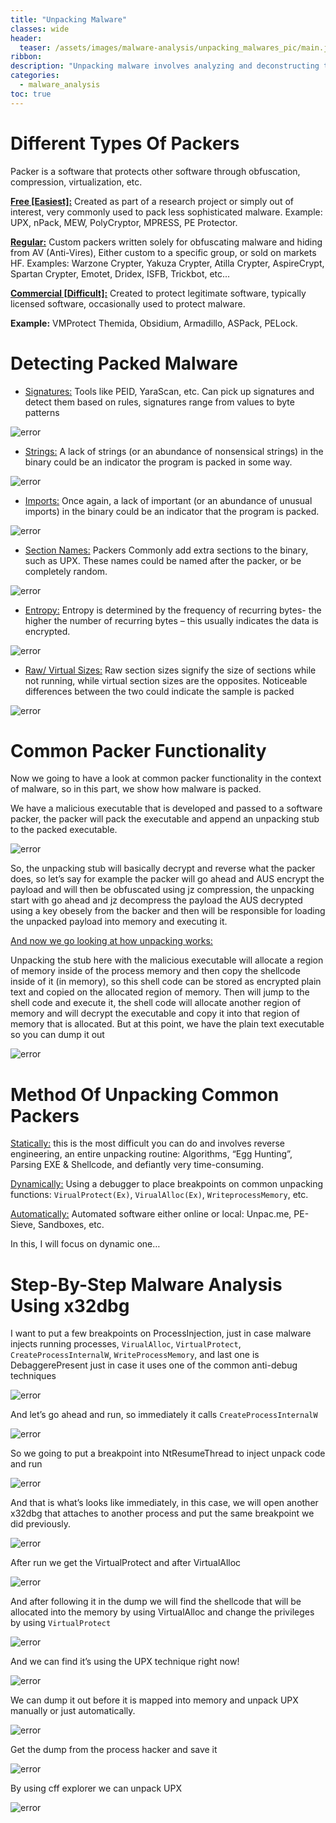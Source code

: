 ```yaml
---
title: "Unpacking Malware"
classes: wide
header:
  teaser: /assets/images/malware-analysis/unpacking_malwares_pic/main.jpg
ribbon:
description: "Unpacking malware involves analyzing and deconstructing the protective layers that malware authors use to obfuscate their code. This process helps in understanding the true functionality of the malware, allowing cybersecurity professionals to develop effective defenses and countermeasures"
categories:
  - malware_analysis
toc: true
---
```



# Different Types Of Packers
Packer is a software that protects other software through obfuscation, compression, virtualization, etc.

<u>**Free [Easiest]:**</u> Created as part of a research project or simply out of interest, very commonly used to pack less sophisticated malware.
Example: UPX, nPack, MEW, PolyCryptor, MPRESS, PE Protector.

<u>**Regular:**</u> Custom packers written solely for obfuscating malware and hiding from AV (Anti-Vires), Either custom to a specific group, or sold on markets HF.
Examples: Warzone Crypter, Yakuza Crypter, Atilla Crypter, AspireCrypt, Spartan Crypter, Emotet, Dridex, ISFB, Trickbot, etc...

<u>**Commercial [Difficult]:**</u> Created to protect legitimate software, typically licensed software, occasionally used to protect malware.

**Example:** VMProtect Themida, Obsidium, Armadillo, ASPack, PELock.


# Detecting Packed Malware 

- <u>Signatures:</u> Tools like PEID, YaraScan, etc. Can pick up signatures and detect them based on rules, signatures range from values to byte patterns
                  

![error](/assets/images/malware-analysis/unpacking_malwares_pic/peid.png)


- <u>Strings:</u> A lack of strings (or an abundance of nonsensical strings) in the binary could be an indicator the program is packed in some way.
 

![error](/assets/images/malware-analysis/unpacking_malwares_pic/strings.png)


 - <u>Imports:</u> Once again, a lack of important (or an abundance of unusual imports) in the binary could be an indicator that the program is packed. 

 
![error](/assets/images/malware-analysis/unpacking_malwares_pic/imports.png)


- <u>Section Names:</u> Packers Commonly add extra sections to the binary, such as UPX. These names could be named after the packer, or be completely random. 
 

![error](/assets/images/malware-analysis/unpacking_malwares_pic/section_names.png)


- <u>Entropy:</u> Entropy is determined by the frequency of recurring bytes- the higher the number of recurring bytes – this usually indicates the data is encrypted.


![error](/assets/images/malware-analysis/unpacking_malwares_pic/entropy.png)


- <u>Raw/ Virtual Sizes:</u> Raw section sizes signify the size of sections while not running, while virtual section sizes are the opposites. Noticeable differences between the two could indicate the sample is packed 

 
![error](/assets/images/malware-analysis/unpacking_malwares_pic/raw_virual_sizes.png)


# Common Packer Functionality 

Now we going to have a look at common packer functionality in the context of malware, so in this part, we show how malware is packed.

 We have a malicious executable that is developed and passed to a software packer, the packer will pack the executable and append an unpacking stub to the packed executable.


 ![error](/assets/images/malware-analysis/unpacking_malwares_pic/packing.png)


So, the unpacking stub will basically decrypt and reverse what the packer does, so let’s say for example the packer will go ahead and AUS encrypt the payload and will then be obfuscated using jz compression, the unpacking start with go ahead and jz decompress the payload the AUS decrypted using a key obesely from the backer and then will be responsible for loading the unpacked payload into memory and executing it.


<u>And now we go looking at how unpacking works:</u>

Unpacking the stub here with the malicious executable will allocate a region of memory inside of the process memory and then copy the shellcode inside of it (in memory), so this shell code can be stored as encrypted plain text and copied on the allocated region of memory.
Then will jump to the shell code and execute it, the shell code will allocate another region of memory and will decrypt the executable and copy it into that region of memory that is allocated.
 But at this point, we have the plain text executable so you can dump it out 


![error](/assets/images/malware-analysis/unpacking_malwares_pic/unpacking.png)


# Method Of Unpacking Common Packers

<u>Statically:</u> this is the most difficult you can do and involves reverse engineering, an entire unpacking routine: Algorithms, “Egg Hunting”, Parsing EXE & Shellcode, and defiantly very time-consuming.

<u>Dynamically:</u> Using a debugger to place breakpoints on common unpacking functions: `VirualProtect(Ex)`, `VirualAlloc(Ex)`, `WriteprocessMemory`, etc.

<u>Automatically:</u> Automated software either online or local: Unpac.me, PE-Sieve, Sandboxes, etc.

In this, I will focus on dynamic one…


# Step-By-Step Malware Analysis Using x32dbg

I want to put a few breakpoints on ProcessInjection, just in case malware injects running processes, `VirualAlloc`, `VirtualProtect`, `CreateProcessInternalW`, `WriteProcessMemory`, and last one is DebaggerePresent just in case it uses one of the common anti-debug techniques 


![error](/assets/images/malware-analysis/unpacking_malwares_pic/isdebaggerpresent.png)


And let’s go ahead and run, so immediately it calls `CreateProcessInternalW`
 

![error](/assets/images/malware-analysis/unpacking_malwares_pic/run.png)


So we going to put a breakpoint into NtResumeThread to inject unpack code and run 


![error](/assets/images/malware-analysis/unpacking_malwares_pic/resumethread.png)

 
And that is what’s looks like immediately, in this case, we will open another x32dbg that attaches to another process and put the same breakpoint we did previously.
 

![error](/assets/images/malware-analysis/unpacking_malwares_pic/attach.png)


After run we get the VirtualProtect and after VirtualAlloc
 

![error](/assets/images/malware-analysis/unpacking_malwares_pic/virualalloc.png)



And after following it in the dump we will find the shellcode that will be allocated into the memory by using VirtualAlloc and change the privileges by using `VirtualProtect` 
 

![error](/assets/images/malware-analysis/unpacking_malwares_pic/dump.png)


And we can find it’s using the UPX technique right now!


![error](/assets/images/malware-analysis/unpacking_malwares_pic/upx.png)

 
We can dump it out before it is mapped into memory and unpack UPX manually or just automatically.

 
 ![error](/assets/images/malware-analysis/unpacking_malwares_pic/mz_header.png)


Get the dump from the process hacker and save it 
 

![error](/assets/images/malware-analysis/unpacking_malwares_pic/save_dump.png)


By using cff explorer we can unpack UPX

 

![error](/assets/images/malware-analysis/unpacking_malwares_pic/cff.png)

